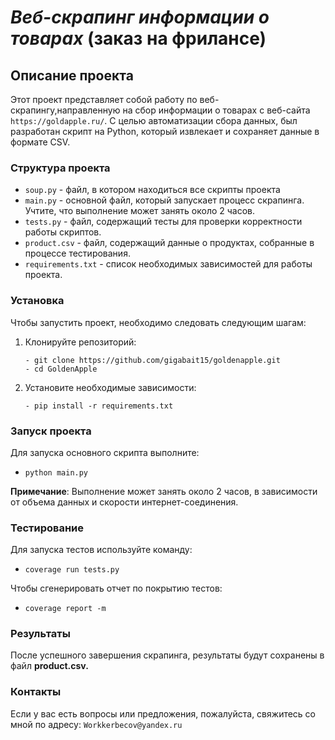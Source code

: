 # *Веб-скрапинг информации о товарах* (заказ на фрилансе)
## Описание проекта
Этот проект представляет собой работу по веб-скрапингу,направленную на сбор информации о товарах с веб-сайта `https://goldapple.ru/`. С целью автоматизации сбора данных, был разработан скрипт на Python, который извлекает и сохраняет данные в формате CSV.

### **Структура проекта**
- `soup.py` - файл, в котором находиться все скрипты проекта
- `main.py` - основной файл, который запускает процесс скрапинга. Учтите, что выполнение может занять около 2 часов.
- `tests.py` - файл, содержащий тесты для проверки корректности работы скриптов.
- `product.csv` - файл, содержащий данные о продуктах, собранные в процессе тестирования.
- `requirements.txt` - список необходимых зависимостей для работы проекта.

### **Установка**
Чтобы запустить проект, необходимо следовать следующим шагам:

1. Клонируйте репозиторий:
    ```
    - git clone https://github.com/gigabait15/goldenapple.git
    - cd GoldenApple
    ```
2. Установите необходимые зависимости:
    ```
   - pip install -r requirements.txt
   ```

### Запуск проекта
Для запуска основного скрипта выполните:

-  `python main.py`

**Примечание**: Выполнение может занять около 2 часов, в зависимости от объема данных и скорости интернет-соединения.

### Тестирование
Для запуска тестов используйте команду:

- `coverage run tests.py`

Чтобы сгенерировать отчет по покрытию тестов:

- `coverage report -m`

### Результаты
После успешного завершения скрапинга, результаты будут сохранены в файл **product.csv.**

### Контакты
Если у вас есть вопросы или предложения, пожалуйста, свяжитесь со мной по адресу: `Workkerbecov@yandex.ru`
